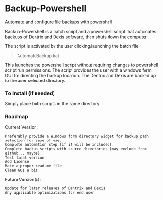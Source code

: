 # Backup-Powershell
Automate and configure file backups with powershell

Backup-Powershell is a batch script and a powershell script that automates backups of Dentrix and Dexis software, then shuts down the computer.

The script is activated by the user clicking/launching the batch file
> AutomateBackup.bat

This launches the powershell script without requiring changes to powershell script run permissions. The script provides the user with a windows form GUI for directing the backup location. The Dentrix and Dexis are backed up to the user selected directory.

### To Install (if needed)
Simply place both scripts in the same directory.


### Roadmap

Current Version:

    Preferably provide a Windows form directory widget for backup path selection for ease of use.
    Complete automation step (if it will be included)
    Complete backup scripts with source directories (may exclude from github... maybe)
    Test final version
    Add License
    Make a proper read-me file
    Clean GUI a bit

Future Version(s):

    Update for later releases of Dentrix and Dexis
    Any applicable optimizations for end user



